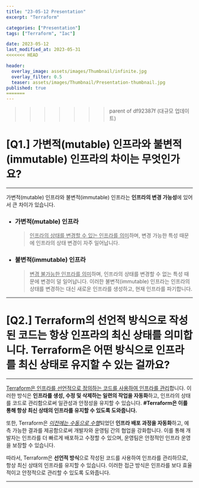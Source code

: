 ```yaml
---
title: "23-05-12 Presentation"
excerpt: "Terraform"

categories: ["Presentation"]
tags: ["Terraform", "Iac"]

date: 2023-05-12
last_modified_at: 2023-05-31
<<<<<<< HEAD

header:
  overlay_image: assets/images/Thumbnail/infinite.jpg
  overlay_filter: 0.5 
  teaser: assets/images/Thumbnail/Presentation-thumbnail.jpg
published: true
=======
---
```

>>>>>>> parent of df92387f (대규모 업데이트)

# [Q1.] 가변적(mutable) 인프라와 불변적(immutable) 인프라의 차이는 무엇인가요?

---

 가변적(mutable) 인프라와 불변적(immutable) 인프라는 **인프라의 변경 가능성**에 있어서 큰 차이가 있습니다. 

- ### 가변적(mutable) 인프라

  >  <u>인프라의 상태를 변경할 수 있는 인프라를 의미</u>하며, 변경 가능한 특성 때문에 인프라의 상태 변경이 자주 일어납니다. 

- ###  불변적(immutable) 인프라

  >  <u>변경 불가능한 인프라를 의미</u>하며, 인프라의 상태를 변경할 수 없는 특성 때문에 변경이 덜 일어납니다. 이러한 불변적(immutable) 인프라는 인프라의 상태를 변경하는 대신 새로운 인프라를 생성하고, 현재 인프라를 파기합니다.



---

# [Q2.] Terraform의 선언적 방식으로 작성된 코드는 항상 인프라의 최신 상태를 의미합니다. Terraform은 어떤 방식으로 인프라를 최신 상태로 유지할 수 있는 걸까요?

---

 <u>Terraform은 인프라를 선언적으로 정의하는 코드를 사용하여 인프라를 관리</u>합니다. 이러한 방식은 **인프라를 생성, 수정 및 삭제하는 일련의 작업을 자동화**하고, 인프라의 상태를 코드로 관리함으로써 일관성과 안정성을 유지할 수 있습니다. 
	**#Terraform은 이를 통해 항상 최신 상태의 인프라를 유지할 수 있도록 도와줍니다.**

또한, Terraform은 <u>*이전에는 수동으로 수행*</u>되었던 **인프라 배포 과정을 자동화**하고, 예측 가능한 결과를 제공함으로써 개발자와 운영팀 간의 협업을 강화합니다. 이를 통해 개발자는 인프라를 더 빠르게 배포하고 수정할 수 있으며, 운영팀은 안정적인 인프라 운영을 보장할 수 있습니다.

따라서, Terraform은 **선언적 방식**으로 작성된 코드를 사용하여 인프라를 관리하므로, 항상 최신 상태의 인프라를 유지할 수 있습니다. 이러한 접근 방식은 인프라를 보다 효율적이고 안정적으로 관리할 수 있도록 도와줍니다.



---